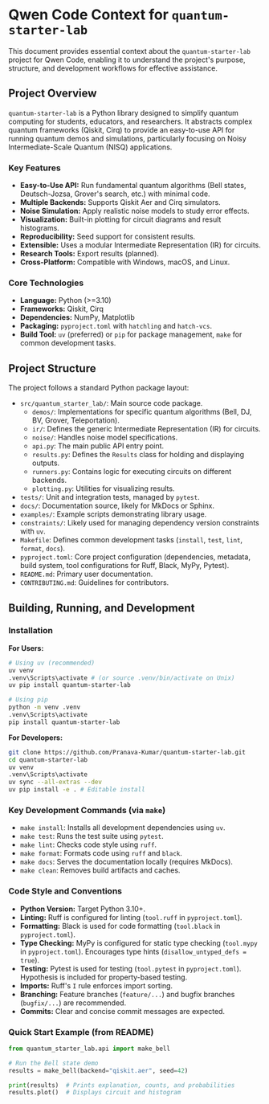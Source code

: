 # Qwen Code Context for `quantum-starter-lab`

This document provides essential context about the `quantum-starter-lab` project for Qwen Code, enabling it to understand the project's purpose, structure, and development workflows for effective assistance.

## Project Overview

`quantum-starter-lab` is a Python library designed to simplify quantum computing for students, educators, and researchers. It abstracts complex quantum frameworks (Qiskit, Cirq) to provide an easy-to-use API for running quantum demos and simulations, particularly focusing on Noisy Intermediate-Scale Quantum (NISQ) applications.

### Key Features

*   **Easy-to-Use API:** Run fundamental quantum algorithms (Bell states, Deutsch-Jozsa, Grover's search, etc.) with minimal code.
*   **Multiple Backends:** Supports Qiskit Aer and Cirq simulators.
*   **Noise Simulation:** Apply realistic noise models to study error effects.
*   **Visualization:** Built-in plotting for circuit diagrams and result histograms.
*   **Reproducibility:** Seed support for consistent results.
*   **Extensible:** Uses a modular Intermediate Representation (IR) for circuits.
*   **Research Tools:** Export results (planned).
*   **Cross-Platform:** Compatible with Windows, macOS, and Linux.

### Core Technologies

*   **Language:** Python (>=3.10)
*   **Frameworks:** Qiskit, Cirq
*   **Dependencies:** NumPy, Matplotlib
*   **Packaging:** `pyproject.toml` with `hatchling` and `hatch-vcs`.
*   **Build Tool:** `uv` (preferred) or `pip` for package management, `make` for common development tasks.

## Project Structure

The project follows a standard Python package layout:

*   `src/quantum_starter_lab/`: Main source code package.
    *   `demos/`: Implementations for specific quantum algorithms (Bell, DJ, BV, Grover, Teleportation).
    *   `ir/`: Defines the generic Intermediate Representation (IR) for circuits.
    *   `noise/`: Handles noise model specifications.
    *   `api.py`: The main public API entry point.
    *   `results.py`: Defines the `Results` class for holding and displaying outputs.
    *   `runners.py`: Contains logic for executing circuits on different backends.
    *   `plotting.py`: Utilities for visualizing results.
*   `tests/`: Unit and integration tests, managed by `pytest`.
*   `docs/`: Documentation source, likely for MkDocs or Sphinx.
*   `examples/`: Example scripts demonstrating library usage.
*   `constraints/`: Likely used for managing dependency version constraints with `uv`.
*   `Makefile`: Defines common development tasks (`install`, `test`, `lint`, `format`, `docs`).
*   `pyproject.toml`: Core project configuration (dependencies, metadata, build system, tool configurations for Ruff, Black, MyPy, Pytest).
*   `README.md`: Primary user documentation.
*   `CONTRIBUTING.md`: Guidelines for contributors.

## Building, Running, and Development

### Installation

**For Users:**
```bash
# Using uv (recommended)
uv venv
.venv\Scripts\activate # (or source .venv/bin/activate on Unix)
uv pip install quantum-starter-lab

# Using pip
python -m venv .venv
.venv\Scripts\activate
pip install quantum-starter-lab
```

**For Developers:**
```bash
git clone https://github.com/Pranava-Kumar/quantum-starter-lab.git
cd quantum-starter-lab
uv venv
.venv\Scripts\activate
uv sync --all-extras --dev
uv pip install -e . # Editable install
```

### Key Development Commands (via `make`)

*   `make install`: Installs all development dependencies using `uv`.
*   `make test`: Runs the test suite using `pytest`.
*   `make lint`: Checks code style using `ruff`.
*   `make format`: Formats code using `ruff` and `black`.
*   `make docs`: Serves the documentation locally (requires MkDocs).
*   `make clean`: Removes build artifacts and caches.

### Code Style and Conventions

*   **Python Version:** Target Python 3.10+.
*   **Linting:** Ruff is configured for linting (`tool.ruff` in `pyproject.toml`).
*   **Formatting:** Black is used for code formatting (`tool.black` in `pyproject.toml`).
*   **Type Checking:** MyPy is configured for static type checking (`tool.mypy` in `pyproject.toml`). Encourages type hints (`disallow_untyped_defs = true`).
*   **Testing:** Pytest is used for testing (`tool.pytest` in `pyproject.toml`). Hypothesis is included for property-based testing.
*   **Imports:** Ruff's `I` rule enforces import sorting.
*   **Branching:** Feature branches (`feature/...`) and bugfix branches (`bugfix/...`) are recommended.
*   **Commits:** Clear and concise commit messages are expected.

### Quick Start Example (from README)

```python
from quantum_starter_lab.api import make_bell

# Run the Bell state demo
results = make_bell(backend="qiskit.aer", seed=42)

print(results)  # Prints explanation, counts, and probabilities
results.plot()  # Displays circuit and histogram
```